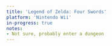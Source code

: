 ```yaml
---
title: 'Legend of Zelda: Four Swords'
platform: 'Nintendo Wii'
in-progress: true
notes:
- Not sure, probably enter a dungeon
---
```


